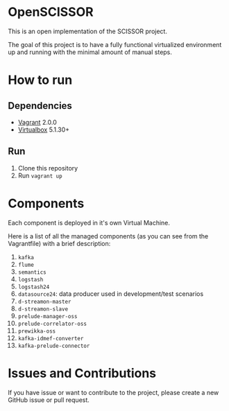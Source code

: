 # OpenSCISSOR
This is an open implementation of the SCISSOR project.

The goal of this project is to have a fully functional virtualized environment
up and running with the minimal amount of manual steps.

# How to run

## Dependencies

- [Vagrant](https://www.vagrantup.com/) 2.0.0
- [Virtualbox](https://www.virtualbox.org/) 5.1.30+

## Run

1. Clone this repository
1. Run `vagrant up`

# Components
Each component is deployed in it's own Virtual Machine.

Here is a list of all the managed components (as you can see from the
Vagrantfile) with a brief description:
1. `kafka`
1. `flume`
1. `semantics`
1. `logstash`
1. `logstash24`
1. `datasource24`: data producer used in development/test scenarios
1. `d-streamon-master`
1. `d-streamon-slave`
1. `prelude-manager-oss`
1. `prelude-correlator-oss`
1. `prewikka-oss`
1. `kafka-idmef-converter`
1. `kafka-prelude-connector`

# Issues and Contributions
If you have issue or want to contribute to the project, please create a new
GitHub issue or pull request.
